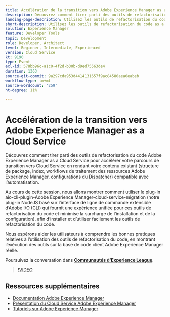 ```yaml
---
title: Accélération de la transition vers Adobe Experience Manager as a Cloud Service
description: Découvrez comment tirer parti des outils de refactorisation du code Adobe Experience Manager as a Cloud Service pour accélérer votre parcours de transition vers Cloud Service en rendant votre contenu existant (structure de package, index, workflows de traitement des ressources Adobe Experience Manager, configurations du Dispatcher) compatible avec l’automatisation.
landing-page-description: Utilisez les outils de refactorisation du code as a Cloud Service d’AEM pour accélérer votre transition vers Cloud Service.
short-description: Utilisez les outils de refactorisation du code as a Cloud Service d’AEM pour accélérer votre transition vers Cloud Service.
solution: Experience Manager
feature: Developer Tools
topic: Development
role: Developer, Architect
level: Beginner, Intermediate, Experienced
version: Cloud Service
kt: 9190
type: Event
exl-id: 578bb96c-a1c0-4f2d-b30b-d9ed75563de4
duration: 1363
source-git-commit: 9a297cda953d4414131657f9ac84580aea0eabeb
workflow-type: tm+mt
source-wordcount: '259'
ht-degree: 11%

---
```


# Accélération de la transition vers Adobe Experience Manager as a Cloud Service

Découvrez comment tirer parti des outils de refactorisation du code Adobe Experience Manager as a Cloud Service pour accélérer votre parcours de transition vers Cloud Service en rendant votre contenu existant (structure de package, index, workflows de traitement des ressources Adobe Experience Manager, configurations du Dispatcher) compatible avec l’automatisation.

Au cours de cette session, nous allons montrer comment utiliser le plug-in aio-cli-plugin-Adobe Experience Manager-cloud-service-migration (notre plug-in NodeJS basé sur l’interface de ligne de commande extensible d’Adobe I/O (CLI) qui fournit une expérience unifiée pour ces outils de refactorisation du code et minimise la surcharge de l’installation et de la configuration), afin d’installer et d’utiliser facilement les outils de refactorisation du code.

Nous espérons aider les utilisateurs à comprendre les bonnes pratiques relatives à l’utilisation des outils de refactorisation du code, en montrant l’exécution des outils sur la base de code client Adobe Experience Manager réelle.

Poursuivez la conversation dans **[Communautés d’Experience League](https://adobe.ly/3ETr7FI)**.

>[!VIDEO](https://video.tv.adobe.com/v/338036/?quality=12&learn=on&hidetitle=true)

## Ressources supplémentaires

- [Documentation Adobe Experience Manager](https://experienceleague.adobe.com/docs/experience-manager-cloud-service.html?lang=fr)
- [Présentation du Cloud Service Adobe Experience Manager](https://experienceleague.adobe.com/docs/experience-manager-cloud-service/overview/home.html?lang=fr)
- [Tutoriels sur Adobe Experience Manager](https://experienceleague.adobe.com/docs/experience-manager-tutorials.html?lang=fr)
